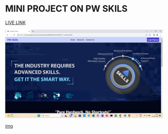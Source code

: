 # MINI PROJECT ON PW SKILS

[LIVE LINK]()

![IMG](https://github.com/kapilsarkar/TAILWIND-CSS/blob/main/PROJECT-1/images/IMG1.png)

[img](https://github.com/kapilsarkar/TAILWIND-CSS/blob/main/PROJECT-1/images/IMG2.png)
